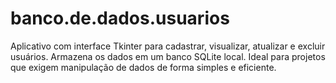 # banco.de.dados.usuarios
Aplicativo com interface Tkinter para cadastrar, visualizar, atualizar e excluir usuários. Armazena os dados em um banco SQLite local. Ideal para projetos que exigem manipulação de dados de forma simples e eficiente.
